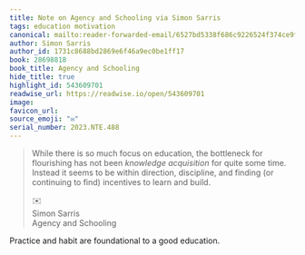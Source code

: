 ```yaml
---
title: Note on Agency and Schooling via Simon Sarris
tags: education motivation
canonical: mailto:reader-forwarded-email/6527bd5338f686c9226524f374ce9f8a
author: Simon Sarris
author_id: 1731c8688bd2869e6f46a9ec0be1ff17
book: 28698818
book_title: Agency and Schooling
hide_title: true
highlight_id: 543609701
readwise_url: https://readwise.io/open/543609701
image:
favicon_url:
source_emoji: "✉️"
serial_number: 2023.NTE.488
---
```

> While there is so much focus on education, the bottleneck for flourishing has not been *knowledge acquisition* for quite some time. Instead it seems to be within direction, discipline, and finding (or continuing to find) incentives to learn and build.
> <div class="quoteback-footer"><div class="quoteback-avatar"><span class="mini-emoji"> ✉️</span></div><div class="quoteback-metadata"><div class="metadata-inner"><span style="display:none">FROM:</span><div aria-label="Simon Sarris" class="quoteback-author"> Simon Sarris</div><div aria-label="Agency and Schooling" class="quoteback-title"> Agency and Schooling</div></div></div></div>

Practice and habit are foundational to a good education.